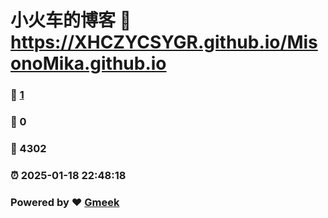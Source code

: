 # 小火车的博客 :link: https://XHCZYCSYGR.github.io/MisonoMika.github.io 
### :page_facing_up: [1](https://XHCZYCSYGR.github.io/MisonoMika.github.io/tag.html) 
### :speech_balloon: 0 
### :hibiscus: 4302 
### :alarm_clock: 2025-01-18 22:48:18 
### Powered by :heart: [Gmeek](https://github.com/Meekdai/Gmeek)
